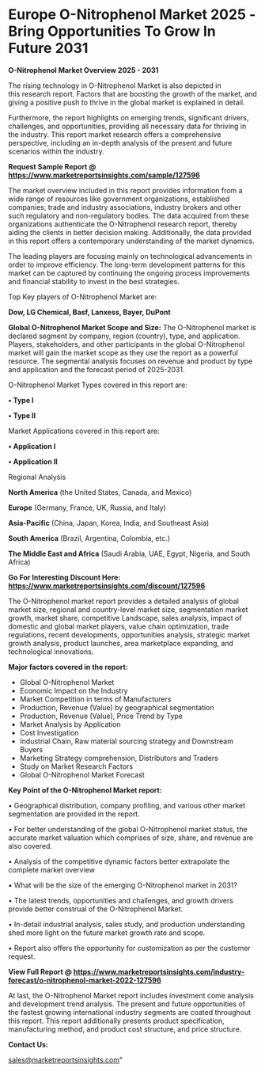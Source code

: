  # Europe O-Nitrophenol Market 2025 -Bring Opportunities To Grow In Future 2031

<Strong> O-Nitrophenol Market Overview 2025 - 2031</strong>

The rising technology in O-Nitrophenol Market is also depicted in this research report. Factors that are boosting the growth of the market, and giving a positive push to thrive in the global market is explained in detail.

Furthermore, the report highlights on emerging trends, significant drivers, challenges, and opportunities, providing all necessary data for thriving in the industry. This report market research offers a comprehensive perspective, including an in-depth analysis of the present and future scenarios within the industry.

<strong>Request Sample Report @ <a href=https://www.marketreportsinsights.com/sample/127596>https://www.marketreportsinsights.com/sample/127596</a></strong>

The market overview included in this report provides information from a wide range of resources like government organizations, established companies, trade and industry associations, industry brokers and other such regulatory and non-regulatory bodies. The data acquired from these organizations authenticate the O-Nitrophenol research report, thereby aiding the clients in better decision making. Additionally, the data provided in this report offers a contemporary understanding of the market dynamics.

The leading players are focusing mainly on technological advancements in order to improve efficiency. The long-term development patterns for this market can be captured by continuing the ongoing process improvements and financial stability to invest in the best strategies.

Top Key players of O-Nitrophenol Market are:

<strong>Dow, LG Chemical, Basf, Lanxess, Bayer, DuPont</strong>

<strong><b>Global O-Nitrophenol Market Scope and Size:</b></strong>
The O-Nitrophenol market is declared segment by company, region (country), type, and application. Players, stakeholders, and other participants in the global O-Nitrophenol market will gain the market scope as they use the report as a powerful resource. The segmental analysis focuses on revenue and product by type and application and the forecast period of 2025-2031.

O-Nitrophenol Market Types covered in this report are:

<strong>• Type I

• Type II</strong>

Market Applications covered in this report are:

<strong>• Application I

• Application II</strong> 

Regional Analysis

<strong>North America</strong> (the United States, Canada, and Mexico)

<strong>Europe</strong> (Germany, France, UK, Russia, and Italy)

<strong>Asia-Pacific</strong> (China, Japan, Korea, India, and Southeast Asia)

<strong>South America</strong> (Brazil, Argentina, Colombia, etc.)

<strong>The Middle East and Africa</strong> (Saudi Arabia, UAE, Egypt, Nigeria, and South Africa)

<strong>Go For Interesting Discount Here: <a href=https://www.marketreportsinsights.com/discount/127596>https://www.marketreportsinsights.com/discount/127596</a></strong>

The O-Nitrophenol market report provides a detailed analysis of global market size, regional and country-level market size, segmentation market growth, market share, competitive Landscape, sales analysis, impact of domestic and global market players, value chain optimization, trade regulations, recent developments, opportunities analysis, strategic market growth analysis, product launches, area marketplace expanding, and technological innovations.

<strong><b>Major factors covered in the report:</b></strong>
<ul>
  <li>Global O-Nitrophenol Market </li>
  <li>Economic Impact on the Industry</li>
  <li>Market Competition in terms of Manufacturers</li>
  <li>Production, Revenue (Value) by geographical segmentation</li>
  <li>Production, Revenue (Value), Price Trend by Type</li>
  <li>Market Analysis by Application</li>
  <li>Cost Investigation</li>
  <li>Industrial Chain, Raw material sourcing strategy and Downstream Buyers</li>
  <li>Marketing Strategy comprehension, Distributors and Traders</li>
  <li>Study on Market Research Factors</li>
  <li>Global O-Nitrophenol Market Forecast</li>
</ul>

<strong><b>Key Point of the O-Nitrophenol Market report:</b></strong>

• Geographical distribution, company profiling, and various other market segmentation are provided in the report.

• For better understanding of the global O-Nitrophenol market status, the accurate market valuation which comprises of size, share, and revenue are also covered.

• Analysis of the competitive dynamic factors better extrapolate the complete market overview

• What will be the size of the emerging O-Nitrophenol market in 2031?

• The latest trends, opportunities and challenges, and growth drivers provide better construal of the O-Nitrophenol Market.

• In-detail industrial analysis, sales study, and production understanding shed more light on the future market growth rate and scope.

• Report also offers the opportunity for customization as per the customer request.

<strong><b>View Full Report @ <a href=https://www.marketreportsinsights.com/industry-forecast/o-nitrophenol-market-2022-127596>https://www.marketreportsinsights.com/industry-forecast/o-nitrophenol-market-2022-127596</a></b></strong>


At last, the O-Nitrophenol Market report includes investment come analysis and development trend analysis. The present and future opportunities of the fastest growing international industry segments are coated throughout this report. This report additionally presents product specification, manufacturing method, and product cost structure, and price structure.

<strong>Contact Us:</strong>

sales@marketreportsinsights.com"
